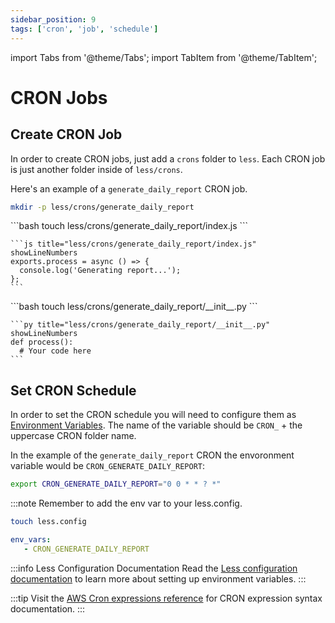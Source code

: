 ```yaml
---
sidebar_position: 9
tags: ['cron', 'job', 'schedule']
---
```


import Tabs from '@theme/Tabs';
import TabItem from '@theme/TabItem';

# CRON Jobs

## Create CRON Job

In order to create CRON jobs, just add a `crons` folder to `less`. Each CRON job is just another folder inside of `less/crons`.

Here's an example of a `generate_daily_report` CRON job.
```bash
mkdir -p less/crons/generate_daily_report
```

<Tabs groupId="programming-language" queryString="programming-language">
  
  <TabItem value="nodejs" label="Node.js">
    ```bash
    touch less/crons/generate_daily_report/index.js
    ```
    
    ```js title="less/crons/generate_daily_report/index.js" showLineNumbers
    exports.process = async () => {
      console.log('Generating report...');
    };
    ```
  </TabItem>

  <TabItem value="py" label="Python">
    ```bash
    touch less/crons/generate_daily_report/__init__.py
    ```

    ```py title="less/crons/generate_daily_report/__init__.py" showLineNumbers
    def process():
      # Your code here
    ```
  </TabItem>
  
</Tabs>

## Set CRON Schedule
In order to set the CRON schedule you will need to configure them as [Environment Variables](/environment-variables). The name of the variable should be `CRON_` + the uppercase CRON folder name.

In the example of the `generate_daily_report` CRON the envoronment variable would be `CRON_GENERATE_DAILY_REPORT`:

```bash
export CRON_GENERATE_DAILY_REPORT="0 0 * * ? *"
```

:::note Remember to add the env var to your less.config.
```bash
touch less.config
```

```yaml title="less.config" 
env_vars:
   - CRON_GENERATE_DAILY_REPORT
```

:::info Less Configuration Documentation
Read the [Less configuration documentation](/configuration#environment-variables) to learn more about setting up environment variables.
:::

:::tip
Visit the [AWS Cron expressions reference](https://docs.aws.amazon.com/eventbridge/latest/userguide/eb-cron-expressions.html) for CRON expression syntax documentation.
:::

